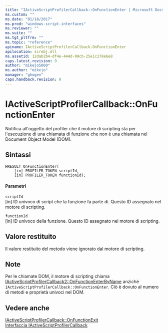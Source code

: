 ```yaml
---
title: "IActiveScriptProfilerCallback::OnFunctionEnter | Microsoft Docs"
ms.custom: ""
ms.date: "01/18/2017"
ms.prod: "windows-script-interfaces"
ms.reviewer: ""
ms.suite: ""
ms.tgt_pltfrm: ""
ms.topic: "reference"
apiname: IActiveScriptProfilerCallback.OnFunctionEnter
apilocation: scrobj.dll
ms.assetid: 12dab2b4-df4e-444d-99cb-25e1c278e6e8
caps.latest.revision: 9
author: "mikejo5000"
ms.author: "mikejo"
manager: "ghogen"
caps.handback.revision: 9
---
```

# IActiveScriptProfilerCallback::OnFunctionEnter
Notifica all'oggetto del profiler che il motore di scripting sta per l'esecuzione di una chiamata di funzione che non è una chiamata nel Document Object Model \(DOM\).  
  
## Sintassi  
  
```  
HRESULT OnFunctionEnter(  
    [in] PROFILER_TOKEN scriptId,   
    [in] PROFILER_TOKEN functionId);  
```  
  
#### Parametri  
 `scriptId`  
 \[in\] ID univoco di script che la funzione fa parte di.  Questo ID assegnato nel motore di scripting.  
  
 `functionId`  
 \[in\] ID univoco della funzione.  Questo ID assegnato nel motore di scripting.  
  
## Valore restituito  
 Il valore restituito del metodo viene ignorato dal motore di scripting.  
  
## Note  
 Per le chiamate DOM, il motore di scripting chiama [IActiveScriptProfilerCallback2::OnFunctionEnterByName](../../winscript/reference/iactivescriptprofilercallback2-onfunctionenterbyname.md) anziché `IActiveScriptProfilerCallback::OnFunctionEnter`.  Ciò è dovuto al numero di metodi e proprietà univoci nel DOM.  
  
## Vedere anche  
 [IActiveScriptProfilerCallback::OnFunctionExit](../../winscript/reference/iactivescriptprofilercallback-onfunctionexit.md)   
 [Interfaccia IActiveScriptProfilerCallback](../../winscript/reference/iactivescriptprofilercallback-interface.md)